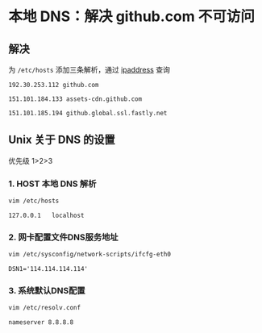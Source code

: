 # 本地 DNS：解决 github.com 不可访问

## 解决

为 `/etc/hosts` 添加三条解析，通过 [ipaddress](https://www.ipaddress.com/) 查询

```
192.30.253.112 github.com

151.101.184.133 assets-cdn.github.com

151.101.185.194 github.global.ssl.fastly.net
```

## Unix 关于 DNS 的设置

优先级 1>2>3

### 1. HOST 本地 DNS 解析

```bash
vim /etc/hosts
```

```
127.0.0.1	localhost
```

### 2. 网卡配置文件DNS服务地址 

```bash
vim /etc/sysconfig/network-scripts/ifcfg-eth0
```

```
DSN1='114.114.114.114'
```

### 3. 系统默认DNS配置

```bash
vim /etc/resolv.conf
```

```
nameserver 8.8.8.8
```